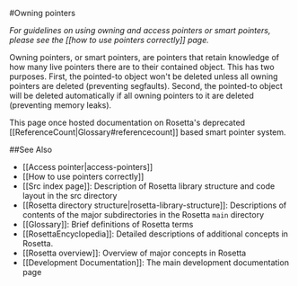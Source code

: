 #Owning pointers

*For guidelines on using owning and access pointers or smart pointers, please see the [[how to use pointers correctly]] page.*

Owning pointers, or smart pointers, are pointers that retain knowledge of how many live pointers there are to their contained object.
This has two purposes.
First, the pointed-to object won't be deleted unless all owning pointers are deleted (preventing segfaults).
Second, the pointed-to object will be deleted automatically if all owning pointers to it are deleted (preventing memory leaks).

This page once hosted documentation on Rosetta's deprecated [[ReferenceCount|Glossary#referencecount]] based smart pointer system.

##See Also

* [[Access pointer|access-pointers]]
* [[How to use pointers correctly]]
* [[Src index page]]: Description of Rosetta library structure and code layout in the src directory
* [[Rosetta directory structure|rosetta-library-structure]]: Descriptions of contents of the major subdirectories in the Rosetta `main` directory
* [[Glossary]]: Brief definitions of Rosetta terms
* [[RosettaEncyclopedia]]: Detailed descriptions of additional concepts in Rosetta.
* [[Rosetta overview]]: Overview of major concepts in Rosetta
* [[Development Documentation]]: The main development documentation page